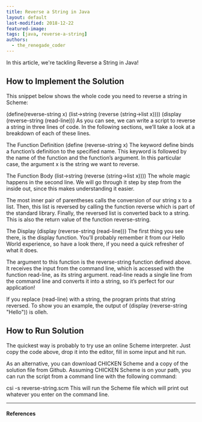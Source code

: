 ```yaml
---
title: Reverse a String in Java
layout: default
last-modified: 2018-12-22
featured-image:
tags: [java, reverse-a-string]
authors:
  - the_renegade_coder
---
```


In this article, we're tackling Reverse a String in Java!

## How to Implement the Solution

This snippet below shows the whole code you need to reverse a string in Scheme:

(define(reverse-string x)
  (list->string (reverse (string->list x))))
(display (reverse-string (read-line)))
As you can see, we can write a script to reverse a string in three lines of code. In the following sections, we’ll take a look at a breakdown of each of these lines.

The Function Definition
(define (reverse-string x)
The keyword define binds a function’s definition to the specified name. This keyword is followed by the name of the function and the function’s argument. In this particular case, the argument x is the string we want to reverse.

The Function Body
  (list->string (reverse (string->list x))))
The whole magic happens in the second line. We will go through it step by step from the inside out, since this makes understanding it easier.

The most inner pair of parentheses calls the conversion of our string x to a list. Then, this list is reversed by calling the function reverse which is part of the standard library. Finally, the reversed list is converted back to a string. This is also the return value of the function reverse-string.

The Display
(display (reverse-string (read-line)))
The first thing you see there, is the display function. You’ll probably remember it from our Hello World experience, so have a look there, if you need a quick refresher of what it does.

The argument to this function is the reverse-string function defined above. It receives the input from the command line, which is accessed with the function read-line, as its string argument. read-line reads a single line from the command line and converts it into a string, so it’s perfect for our application!

If you replace (read-line) with a string, the program prints that string reversed. To show you an example, the output of (display (reverse-string "Hello")) is olleh.

## How to Run Solution

The quickest way is probably to try use an online Scheme interpreter. Just copy the code above, drop it into the editor, fill in some input and hit run.

As an alternative, you can download CHICKEN Scheme and a copy of the solution file from Github. Assuming CHICKEN Scheme is on your path, you can run the script from a command line with the following command:

csi -s reverse-string.scm
This will run the Scheme file which will print out whatever you enter on the command line.

---

#### References

[^1]: J. Grifski, “Reverse a String in Java,” The Renegade Coder, 21-Apr-2018. [Online]. Available: <https://therenegadecoder.com/code/reverse-a-string-in-java/>. [Accessed: 22-Dec-2018].
